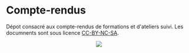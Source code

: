 # Compte-rendus

Dépot consacré aux compte-rendus de formations et d'ateliers suivi. Les documnents sont sous licence [CC-BY-NC-SA](https://creativecommons.org/licenses/by-nc-sa/4.0/).

<p align="center">
  <img src="https://github.com/nicolasloubet/compte-rendus/blob/master/CC-BY-NC-SA.png?raw=true alt="CC-BY-NC-SA 4.0"/>
</p>

